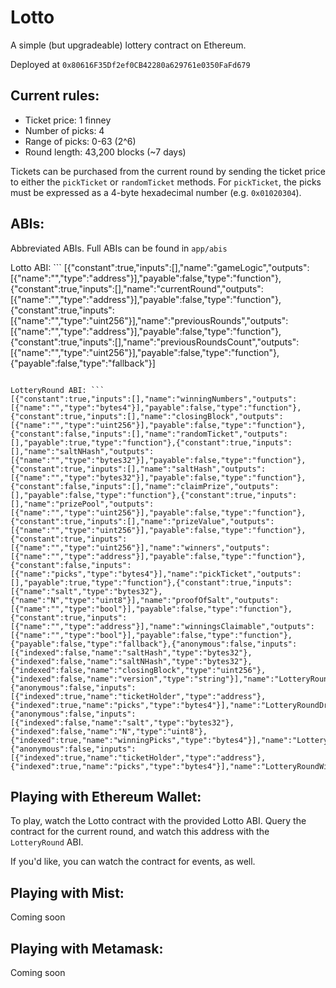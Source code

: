 # Lotto

A simple (but upgradeable) lottery contract on Ethereum.

Deployed at `0x80616F35Df2ef0CB42280a629761e0350FaFd679`

## Current rules:

- Ticket price: 1 finney
- Number of picks: 4
- Range of picks: 0-63 (2^6)
- Round length: 43,200 blocks (~7 days)

Tickets can be purchased from the current round by sending the ticket price to either the `pickTicket` or `randomTicket` methods.  For `pickTicket`, the picks must be expressed as a 4-byte hexadecimal number (e.g. `0x01020304`).

## ABIs:

Abbreviated ABIs.  Full ABIs can be found in `app/abis`

Lotto ABI:  ```
[{"constant":true,"inputs":[],"name":"gameLogic","outputs":[{"name":"","type":"address"}],"payable":false,"type":"function"},{"constant":true,"inputs":[],"name":"currentRound","outputs":[{"name":"","type":"address"}],"payable":false,"type":"function"},{"constant":true,"inputs":[{"name":"","type":"uint256"}],"name":"previousRounds","outputs":[{"name":"","type":"address"}],"payable":false,"type":"function"},{"constant":true,"inputs":[],"name":"previousRoundsCount","outputs":[{"name":"","type":"uint256"}],"payable":false,"type":"function"},{"payable":false,"type":"fallback"}]
```

LotteryRound ABI: ```
[{"constant":true,"inputs":[],"name":"winningNumbers","outputs":[{"name":"","type":"bytes4"}],"payable":false,"type":"function"},{"constant":true,"inputs":[],"name":"closingBlock","outputs":[{"name":"","type":"uint256"}],"payable":false,"type":"function"},{"constant":false,"inputs":[],"name":"randomTicket","outputs":[],"payable":true,"type":"function"},{"constant":true,"inputs":[],"name":"saltNHash","outputs":[{"name":"","type":"bytes32"}],"payable":false,"type":"function"},{"constant":true,"inputs":[],"name":"saltHash","outputs":[{"name":"","type":"bytes32"}],"payable":false,"type":"function"},{"constant":false,"inputs":[],"name":"claimPrize","outputs":[],"payable":false,"type":"function"},{"constant":true,"inputs":[],"name":"prizePool","outputs":[{"name":"","type":"uint256"}],"payable":false,"type":"function"},{"constant":true,"inputs":[],"name":"prizeValue","outputs":[{"name":"","type":"uint256"}],"payable":false,"type":"function"},{"constant":true,"inputs":[{"name":"","type":"uint256"}],"name":"winners","outputs":[{"name":"","type":"address"}],"payable":false,"type":"function"},{"constant":false,"inputs":[{"name":"picks","type":"bytes4"}],"name":"pickTicket","outputs":[],"payable":true,"type":"function"},{"constant":true,"inputs":[{"name":"salt","type":"bytes32"},{"name":"N","type":"uint8"}],"name":"proofOfSalt","outputs":[{"name":"","type":"bool"}],"payable":false,"type":"function"},{"constant":true,"inputs":[{"name":"","type":"address"}],"name":"winningsClaimable","outputs":[{"name":"","type":"bool"}],"payable":false,"type":"function"},{"payable":false,"type":"fallback"},{"anonymous":false,"inputs":[{"indexed":false,"name":"saltHash","type":"bytes32"},{"indexed":false,"name":"saltNHash","type":"bytes32"},{"indexed":false,"name":"closingBlock","type":"uint256"},{"indexed":false,"name":"version","type":"string"}],"name":"LotteryRoundStarted","type":"event"},{"anonymous":false,"inputs":[{"indexed":true,"name":"ticketHolder","type":"address"},{"indexed":true,"name":"picks","type":"bytes4"}],"name":"LotteryRoundDraw","type":"event"},{"anonymous":false,"inputs":[{"indexed":false,"name":"salt","type":"bytes32"},{"indexed":false,"name":"N","type":"uint8"},{"indexed":true,"name":"winningPicks","type":"bytes4"}],"name":"LotteryRoundCompleted","type":"event"},{"anonymous":false,"inputs":[{"indexed":true,"name":"ticketHolder","type":"address"},{"indexed":true,"name":"picks","type":"bytes4"}],"name":"LotteryRoundWinner","type":"event"}]
```

## Playing with Ethereum Wallet:

To play, watch the Lotto contract with the provided Lotto ABI.  Query the contract for the current round, and watch this address with the `LotteryRound` ABI.

If you'd like, you can watch the contract for events, as well.

## Playing with Mist:

Coming soon

## Playing with Metamask:

Coming soon
